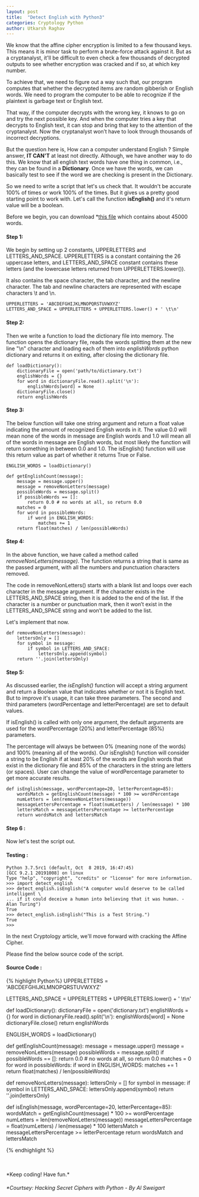 ```yaml
---
layout: post
title:  "Detect English with Python3"
categories: Cryptology Python
author: Utkarsh Raghav
---
```

We know that the affine cipher encryption is limited to a few thousand keys. This means it is minor task to perform a brute-force
attack against it. But as a cryptanalyst, it'll be difficult to even check a few thousands of decrypted outputs to see whether encryption was cracked and if so, at which key number.

To achieve that, we need to figure out a way such that, our program computes that whether the decrypted items are random gibberish or English words. We need to program the computer to be able to recognize if the plaintext is garbage text or English text.

That way, if the computer decrypts with the wrong key, it knows to go on and try the next possible key. And when the computer tries a key that decrypts to English text, it can stop and bring that key to the attention of the cryptanalyst. Now the cryptanalyst won’t have to look through thousands of incorrect decryptions.

But the question here is, How can a computer understand English ?
Simple answer, **IT CAN'T** at least not directly. Although, we have another way to do this. We know that all english text words have one thing in common, i.e., they can be found in a **Dictionary**. Once we have the words, we can basically test to see if the word we are checking is present in the Dictionary.

So we need to write a script that let's us check that. It wouldn't be accurate 100% of times or work 100% of the times. But it gives us a pretty good starting point to work with. Let's call the function **isEnglish()** and it's return value will be a boolean.

Before we begin, you can download \*<a id="Dictionary" href="/assets/files/dictionary.txt">this file</a> which contains about 45000 words.

#### Step 1:
We begin by setting up 2 constants, UPPERLETTERS and LETTERS_AND_SPACE.
UPPERLETTERS is a constant containing the 26 uppercase letters, and LETTERS_AND_SPACE constant contains these letters
(and the lowercase letters returned from UPPERLETTERS.lower()).

It also contains the space character, the tab character, and the newline character. The tab and newline characters are represented
with escape characters \t and \n.
```
UPPERLETTERS = 'ABCDEFGHIJKLMNOPQRSTUVWXYZ'
LETTERS_AND_SPACE = UPPERLETTERS + UPPERLETTERS.lower() + ' \t\n'
```
#### Step 2:
Then we write a function to load the dictionary file into memory. The function opens the dictionary file, reads the words splitting them at the new line "\\n" character and loading each of them into *englishWords* python dictionary and returns it on exiting, after closing the dictionary file.

```
def loadDictionary():
    dictionaryFile = open('path/to/dictionary.txt')
    englishWords = {}
    for word in dictionaryFile.read().split('\n'):
        englishWords[word] = None
    dictionaryFile.close()
    return englishWords
```

#### Step 3:
The below function will take one string argument and return a float value indicating the amount of recognized English words in it. The value 0.0 will mean none of the words in message are English words and 1.0 will mean all of the words in message are English words, but most likely the function will return something in between 0.0 and 1.0. The isEnglish() function will use this return value as part of whether it returns True or False.
```
ENGLISH_WORDS = loadDictionary()

def getEnglishCount(message):
    message = message.upper()
    message = removeNonLetters(message)
    possibleWords = message.split()
    if possibleWords == []:
        return 0.0 # no words at all, so return 0.0
    matches = 0
    for word in possibleWords:
        if word in ENGLISH_WORDS:
            matches += 1
    return float(matches) / len(possibleWords)
```

#### Step 4:
In the above function, we have called a method called *removeNonLetters(message)*.
The function returns a string that is same as the passed argument, with all the numbers and punctuation characters removed.

The code in removeNonLetters() starts with a blank list and loops over each character in the message argument. If the character exists in the LETTERS_AND_SPACE string, then it is added to the end of the list. If the character is a number or punctuation mark, then it won’t exist in the LETTERS_AND_SPACE string and won’t be added to the list.

Let's implement that now.
```
def removeNonLetters(message):
    lettersOnly = []
    for symbol in message:
        if symbol in LETTERS_AND_SPACE:
            lettersOnly.append(symbol)
    return ''.join(lettersOnly)
```

#### Step 5:
As discussed earlier, the *isEnglish()* function will accept a string argument and return a Boolean value that indicates whether or not it is English text. But to improve it's usage, it can take three parameters. The second and third parameters (wordPercentage and letterPercentage) are set to default values.

If isEnglish() is called with only one argument, the default arguments are used for the wordPercentage (20%) and letterPercentage (85%) parameters.

The percentage will always be between 0% (meaning none of the words) and 100% (meaning all of the words). Our isEnglish() function will consider a string to be English if at least 20% of the words are English words that exist in the dictionary file and 85% of the characters in the string are letters (or spaces). User can change the value of wordPercentage parameter to get more accurate results.

```
def isEnglish(message, wordPercentage=20, letterPercentage=85):
    wordsMatch = getEnglishCount(message) * 100 >= wordPercentage
    numLetters = len(removeNonLetters(message))
    messageLettersPercentage = float(numLetters) / len(message) * 100
    lettersMatch = messageLettersPercentage >= letterPercentage
    return wordsMatch and lettersMatch
```

#### Step 6 :
Now let's test the script out.
#### Testing :
```
Python 3.7.5rc1 (default, Oct  8 2019, 16:47:45)
[GCC 9.2.1 20191008] on linux
Type "help", "copyright", "credits" or "license" for more information.
>>> import detect_english
>>> detect_english.isEnglish("A computer would deserve to be called intelligent \
... if it could deceive a human into believing that it was human. - Alan Turing")
True
>>> detect_english.isEnglish("This is a Test String.")
True
>>>
```
In the next Cryptology article, we'll move forward with cracking the Affine Cipher.

Please find the below source code of the script.
#### Source Code :

{% highlight Python%}
UPPERLETTERS = 'ABCDEFGHIJKLMNOPQRSTUVWXYZ'

LETTERS_AND_SPACE = UPPERLETTERS + UPPERLETTERS.lower() + ' \t\n'


def loadDictionary():
    dictionaryFile = open('dictionary.txt')
    englishWords = {}
    for word in dictionaryFile.read().split('\n'):
        englishWords[word] = None
    dictionaryFile.close()
    return englishWords


ENGLISH_WORDS = loadDictionary()


def getEnglishCount(message):
    message = message.upper()
    message = removeNonLetters(message)
    possibleWords = message.split()
    if possibleWords == []:
        return 0.0 # no words at all, so return 0.0
    matches = 0
    for word in possibleWords:
        if word in ENGLISH_WORDS:
            matches += 1
    return float(matches) / len(possibleWords)


def removeNonLetters(message):
    lettersOnly = []
    for symbol in message:
        if symbol in LETTERS_AND_SPACE:
            lettersOnly.append(symbol)
    return ''.join(lettersOnly)


def isEnglish(message, wordPercentage=20, letterPercentage=85):
    wordsMatch = getEnglishCount(message) * 100 >= wordPercentage
    numLetters = len(removeNonLetters(message))
    messageLettersPercentage = float(numLetters) / len(message) * 100
    lettersMatch = messageLettersPercentage >= letterPercentage
    return wordsMatch and lettersMatch

{% endhighlight %}


<br/>
<br/>
*Keep coding! Have fun.*

###### \*Courtsey: Hacking Secret Ciphers with Python - By Al Sweigart
